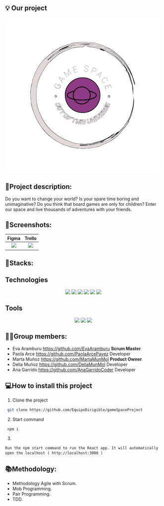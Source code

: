 ## 💡 Our project 
![image](https://github.com/EquipoDirigible/gameSpaceProject/blob/master/src/assets/logo-navbar.png)
 
## 📝Project description:
Do you want to change your world? Is your spare time boring and unimaginative? Do you think that board games are only for children? Enter our space and live thousands of adventures with your friends.


## 📸Screenshots:

| Figma | Trello | 
| :---: | :---: | 
|<img src="https://github.com/EquipoDirigible/gameSpaceProject/blob/feature/methodsstyle/src/assets/readme/figma.png" width="50%"> |<img src="https://github.com/EquipoDirigible/gameSpaceProject/blob/feature/methodsstyle/src/assets/readme/trello.png" width="50%"> |

		

## 🔧Stacks:

## Technologies

 <p align="center">
 <img src= "https://img.shields.io/badge/html5-%23E34F26.svg?style=for-the-badge&logo=html5&logoColor=white"></img>
 <img src= "https://img.shields.io/badge/css3-%231572B6.svg?style=for-the-badge&logo=css3&logoColor=white"></img>
 <img src= "https://img.shields.io/badge/javascript-%23323330.svg?style=for-the-badge&logo=javascript&logoColor=%23F7DF1E"></img>
 <img src= "https://img.shields.io/badge/react-%2320232a.svg?style=for-the-badge&logo=react&logoColor=%2361DAFB"></img>
 <img src= "https://img.shields.io/badge/NPM-%23000000.svg?style=for-the-badge&logo=npm&logoColor=white"></img> 
 <img src= "https://img.shields.io/badge/node.js-6DA55F?style=for-the-badge&logo=node.js&logoColor=white"></img> </p>
 
 ## Tools

 <p align="center"><a herf="https://www.figma.com/file/j3PmBXAYaB5q9chh5o23tw/Quotes?node-id=0%3A1&t=wIPAO9j1BXSjwg2G-0"><img src= "https://img.shields.io/badge/figma-%23F24E1E.svg?style=for-the-badge&logo=figma&logoColor=white"></a>
 <a href=""><img src= "https://img.shields.io/badge/Github-%2300C4CC.svg?style=for-the-badge&logo=Canva&logoColor=white"></a>
 <a herf="https://trello.com/b/MEFwJ2xu/frases"><img src= "https://img.shields.io/badge/Trello-%23026AA7.svg?style=for-the-badge&logo=Trello&logoColor=white"></img>

## 👩‍💻Group members:

+ Eva Aramburu https://github.com/EvaAramburu **Scrum Master**
+ Paola Arce https://github.com/PaolaArcePavez Developer
+ Marta Muñoz https://github.com/MartaMunMol **Product Owner**
+ Delia Muñoz https://github.com/DeliaMunMol Developer
+ Ana Garrido https://github.com/AnaGarridoCoder Developer

## 💻How to install this project

1. Clone the project
```bash
 git clone https://github.com/EquipoDirigible/gameSpaceProject
```
2. Start command
```
 npm i
```
3. 
```
Run the npm start command to run the React app. It will automatically open the localhost ( http://localhost:3000 )
```

## 📚Methodology:
- Methodology Agile with Scrum.
- Mob Programming.
- Pair Programming.
- TDD.
	


